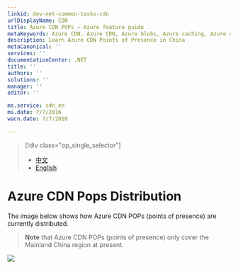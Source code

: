 ```yaml
---
linkid: dev-net-common-tasks-cdn
urlDisplayName: CDN
title: Azure CDN POPs – Azure feature guide
metaKeywords: Azure CDN, Azure CDN, Azure blobs, Azure caching, Azure add-ons, CDN, node distribution, POP, Azure CDN node distribution, CDN technical documentation, CDN help files
description: Learn Azure CDN Points of Presence in China
metaCanonical: ''
services: ''
documentationCenter: .NET
title: ''
authors: ''
solutions: ''
manager: ''
editor: ''

ms.service: cdn_en
ms.date: 7/7/2016
wacn.date: 7/7/2016

---
```


> [!div class="op_single_selector"]
> * [中文](./cdn-pops.md)
> * [English](./cdn-enus-pops.md) 
# Azure CDN Pops Distribution

The image below shows how Azure CDN POPs (points of presence) are currently distributed.

> **Note** that Azure CDN POPs (points of presence) only cover the Mainland China region at present.

 ![][1]

<!--Image references-->

[1]: ./media/cdn-doc/cdn-en-pops.png

<!---HONumber=CDN_1201_2015-->